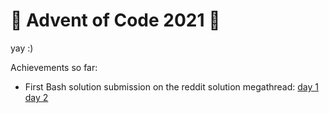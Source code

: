 # 🎄 Advent of Code 2021 🎄


yay :)

Achievements so far:
- First Bash solution submission on the reddit solution megathread: [day 1](https://www.reddit.com/r/adventofcode/comments/r66vow/comment/hn7n58u/?utm_source=share&utm_medium=web2x&context=3) [day 2](https://www.reddit.com/r/adventofcode/comments/r6zd93/comment/hn7npsq/?utm_source=share&utm_medium=web2x&context=3)
